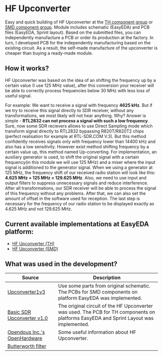 # HF Upconverter

Easy and quick building of HF Upconverter at the [TH component group](./TH) or [SMD component group](./SMD/EasyEDA). Module includes schematic (EasyEDA) and PCB files (EasyEDA, Sprint layout). Based on the submitted files, you can independently manufacture a PCB or order its production at the factory. In turn, I developed PCB for the independently manufacturing based on the existing circuit. As a result, the self-made manufacture of the upconverter is cheaper than buying a ready-made module.

## How it works?
HF Upconverter was based on the idea of an shifting the frequency up by a certain value (I use 125 MHz value), after this conversion your receiver will be able to correctly process frequencies below 30 MHz with less loss of useful signal.

For example: 
We want to receive a signal with frequency **4625 kHz**. But if we try to receive this signal directly to SDR receiver, without any transformations, we most likely will not hear anything. Why? Answer is simple - **RTL2832 can not process a signal with such a low frequency**. Sure, now some SDR recievers allows to use Direct Sampling mode which transform signal directly to RTL2832 bypassing R820T/R820T2 chips (perfect realisation for example at RTL-SDR.COM V.3). But this method confidently receives signals only with frequency lower than 14400 kHz and also has a low sensitivity. However exist method shifting frequency by a certain value up, this method named Up-сonverting. For implementation, an auxiliary generator is used, to shift the original signal with a certain frequency(in this module we will use 125 MHz) and a mixer where the input signal is additioned to the generator signal. When we using a generator at 125 MHz, the frequency shift of our received radio station will look like this: **4.625 MHz + 125 MHz = 129.625 MHz**. Also, we need to use input and output filters to suppress unnecessary signals and reduce interference. After all transformations, our SDR receiver will be able to process the signal of this frequency without any problems. After that, we can also set the amount of offset in the software used for reception. The last step is necessary for the frequency of our radio station to be displayed exactly as 4.625 MHz and not 129.625 MHz.


## Current available implementations at EasyEDA platform:
- [HF Upconverter (TH)]
- [HF Upconverter (SMD)]

## What was used in the development?
| Source | Description |
| ------ | ------ |
| [Upconverter1v3] | Use some parts from original schematic. The PCBs for SMD components on platform EasyEDA was implemented. |
| [Basic SDR Upconverter v1.0] | The original circuit of the HF Upconverter was used. The PCB for TH components on platforms EasyEDA and Sprint Layout was implemented. |
| [Opendous Inc.'s OpenHardware] | Some useful information about HF Upconverter. |
| [Butterworth filter] |  |

[HF Upconverter (TH)]: <https://easyeda.com/IgrikXD/HF_Upconverter_ADE_series_mixers-b319a09d843a495baa5be52cb93d76d8>
[HF Upconverter (SMD)]: <https://easyeda.com/IgrikXD/HF_Upconverter_SMD-3cfb364d4cd2413abd3e60c4312f322d>
[Upconverter1v3]: <https://github.com/opendous/Upconverter1v3>
[Basic SDR Upconverter v1.0]: <http://home.scarlet.be/on1bes/sdr_up_conv_v1.0_ade1_125_en.html>
[Opendous Inc.'s OpenHardware]: <https://github.com/ha7ilm/opendous/wiki>
[Butterworth filter]: <https://en.wikipedia.org/wiki/Butterworth_filter>


[Elliptic filter]: <https://en.wikipedia.org/wiki/Elliptic_filter>
[Low-pass filter]: <https://en.wikipedia.org/wiki/Low-pass_filter>
[High-pass filter]: <https://en.wikipedia.org/wiki/High-pass_filter>
[Attenuator]: <https://en.wikipedia.org/wiki/Attenuator_(electronics)>
[Еще раз о приеме КВ на RTL-SDR]: <https://m.geektimes.ru/post/289241/>
[Защита устройств от неправильной подачи полярности питания]: <https://habrahabr.ru/post/254035/>
[Широкополосный SDR радиосканер из DVB тюнера]: <https://vk.com/dvb_tv>
[Снимки с метеоспутников + SDR]: <https://vk.com/noaa_sat>